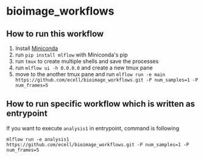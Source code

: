 # bioimage_workflows

## How to run this workflow

1. Install [Miniconda](https://docs.conda.io/en/latest/miniconda.html)
1. run `pip install mlflow` with Miniconda's pip
1. run `tmux` to create multiple shells and save the processes
1. run `mlflow ui -h 0.0.0.0` and create a new tmux pane
1. move to the another tmux pane and run `mlflow run -e main https://github.com/ecell/bioimage_workflows.git -P num_samples=1 -P num_frames=5`

## How to run specific workflow which is written as entrypoint

If you want to execute `analysis1` in entrypoint, command is following

`mlflow run -e analysis1 https://github.com/ecell/bioimage_workflows.git -P num_samples=1 -P num_frames=5`
